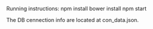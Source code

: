 Running instructions:
npm install
bower install
npm start

The DB cennection info are located at con_data.json.